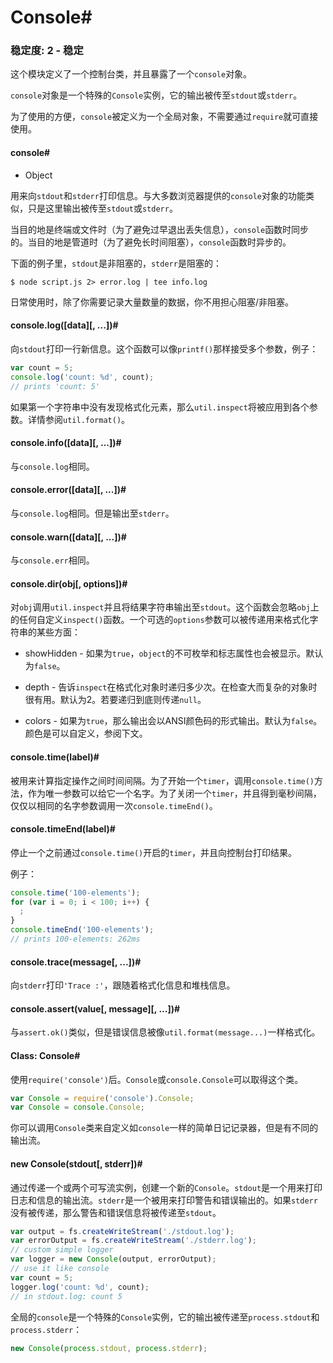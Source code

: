 # Console#

### 稳定度: 2 - 稳定

这个模块定义了一个控制台类，并且暴露了一个`console`对象。

`console`对象是一个特殊的`Console`实例，它的输出被传至`stdout`或`stderr`。

为了使用的方便，`console`被定义为一个全局对象，不需要通过`require`就可直接使用。

#### console#
 - Object
  
用来向`stdout`和`stderr`打印信息。与大多数浏览器提供的`console`对象的功能类似，只是这里输出被传至`stdout`或`stderr`。

当目的地是终端或文件时（为了避免过早退出丢失信息），`console`函数时同步的。当目的地是管道时（为了避免长时间阻塞），`console`函数时异步的。

下面的例子里，`stdout`是非阻塞的，`stderr`是阻塞的：

```SHELL
$ node script.js 2> error.log | tee info.log
```

日常使用时，除了你需要记录大量数量的数据，你不用担心阻塞/非阻塞。

#### console.log([data][, ...])#

向`stdout`打印一行新信息。这个函数可以像`printf()`那样接受多个参数，例子：

```js
var count = 5;
console.log('count: %d', count);
// prints 'count: 5'
```

如果第一个字符串中没有发现格式化元素，那么`util.inspect`将被应用到各个参数。详情参阅`util.format()`。

#### console.info([data][, ...])#

与`console.log`相同。

#### console.error([data][, ...])#

与`console.log`相同。但是输出至`stderr`。

#### console.warn([data][, ...])#

与`console.err`相同。

#### console.dir(obj[, options])#

对`obj`调用`util.inspect`并且将结果字符串输出至`stdout`。这个函数会忽略`obj`上的任何自定义`inspect()`函数。一个可选的`options`参数可以被传递用来格式化字符串的某些方面：

 - showHidden - 如果为`true`，`object`的不可枚举和标志属性也会被显示。默认为`false`。

 - depth - 告诉`inspect`在格式化对象时递归多少次。在检查大而复杂的对象时很有用。默认为2。若要递归到底则传递`null`。

 - colors - 如果为`true`，那么输出会以ANSI颜色码的形式输出。默认为`false`。颜色是可以自定义，参阅下文。

#### console.time(label)#

被用来计算指定操作之间时间间隔。为了开始一个`timer`，调用`console.time()`方法，作为唯一参数可以给它一个名字。为了关闭一个`timer`，并且得到毫秒间隔，仅仅以相同的名字参数调用一次`console.timeEnd()`。

#### console.timeEnd(label)#

停止一个之前通过`console.time()`开启的`timer`，并且向控制台打印结果。

例子：

```js
console.time('100-elements');
for (var i = 0; i < 100; i++) {
  ;
}
console.timeEnd('100-elements');
// prints 100-elements: 262ms
```

#### console.trace(message[, ...])#

向`stderr`打印`'Trace :'`，跟随着格式化信息和堆栈信息。

#### console.assert(value[, message][, ...])#

与`assert.ok()`类似，但是错误信息被像`util.format(message...)`一样格式化。

#### Class: Console#

使用`require('console')`后。`Console`或`console.Console`可以取得这个类。

```js
var Console = require('console').Console;
var Console = console.Console;
```

你可以调用`Console`类来自定义如`console`一样的简单日记记录器，但是有不同的输出流。

#### new Console(stdout[, stderr])#

通过传递一个或两个可写流实例，创建一个新的`Console`。`stdout`是一个用来打印日志和信息的输出流。`stderr`是一个被用来打印警告和错误输出的。如果`stderr`没有被传递，那么警告和错误信息将被传递至`stdout`。

```js
var output = fs.createWriteStream('./stdout.log');
var errorOutput = fs.createWriteStream('./stderr.log');
// custom simple logger
var logger = new Console(output, errorOutput);
// use it like console
var count = 5;
logger.log('count: %d', count);
// in stdout.log: count 5
```

全局的`console`是一个特殊的`Console`实例，它的输出被传递至`process.stdout`和`process.stderr`：

```js
new Console(process.stdout, process.stderr);
```
